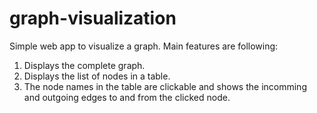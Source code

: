# graph-visualization

Simple web app to visualize a graph. Main features are following:  
1. Displays the complete graph.  
2. Displays the list of nodes in a table.  
3. The node names in the table are clickable and shows the incomming and outgoing edges to and from the clicked node.  
